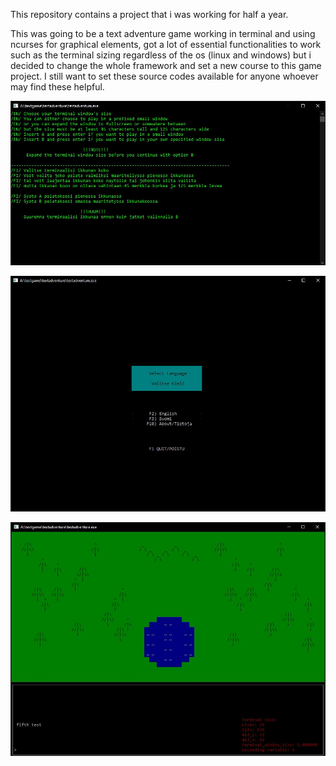 This repository contains a project that i was working for half a year.

This was going to be a text adventure game working in terminal and using ncurses for graphical elements, got a lot of essential functionalities to work such as the terminal sizing regardless of the os (linux and windows) but i decided to change the whole framework and set a new course to this game project. I still want to set these source codes available for anyone whoever may find these helpful.

![prompt](https://github.com/AleksanteriK/cpp-ncurses_textgame/blob/master/cmd.JPG?raw=true)

![language_select](https://github.com/AleksanteriK/cpp-ncurses_textgame/blob/master/language_selection.JPG?raw=true)

![picture_of_the_game](https://github.com/AleksanteriK/cpp-ncurses_textgame/blob/master/game.JPG?raw=true)
